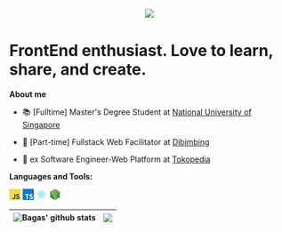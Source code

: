 <p align="center"><a href="https://priambudi.fyi"><img width="80px" src="static/img/logo.svg" /></a></p>

<h1>FrontEnd enthusiast. Love to learn, share, and create.</h1>

**About me**

- 📚 [Fulltime] Master's Degree Student at [National University of Singapore](https://nus.edu.sg/)

- 💼 [Part-time] Fullstack Web Facilitator at [Dibimbing](https://dibimbing.id/)

- 💼 ex Software Engineer-Web Platform at [Tokopedia](https://www.tokopedia.com/)



**Languages and Tools:**  

<code><img height="20" src="https://raw.githubusercontent.com/github/explore/80688e429a7d4ef2fca1e82350fe8e3517d3494d/topics/javascript/javascript.png"></code>
<code><img height="20" src="https://raw.githubusercontent.com/github/explore/80688e429a7d4ef2fca1e82350fe8e3517d3494d/topics/typescript/typescript.png"></code>
<code><img height="20" src="https://raw.githubusercontent.com/github/explore/80688e429a7d4ef2fca1e82350fe8e3517d3494d/topics/react/react.png"></code>
<code><img height="20" src="https://raw.githubusercontent.com/github/explore/80688e429a7d4ef2fca1e82350fe8e3517d3494d/topics/nodejs/nodejs.png"></code>    

| <img align="center" src="https://github-readme-stats.vercel.app/api?username=priambudiLB&show_icons=true&include_all_commits=true&theme=buefy&hide_border=true" alt="Bagas' github stats" /> | <img align="center" src="https://github-readme-stats.vercel.app/api/top-langs/?username=priambudiLB&layout=compact&theme=buefy&hide_border=true" /> |
| ------------- | ------------- |

